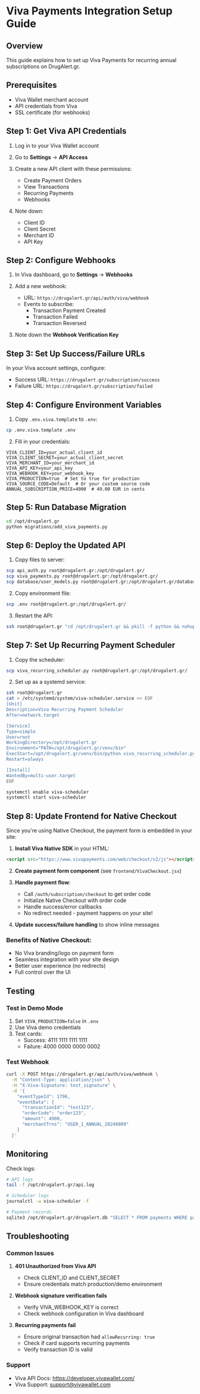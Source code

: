 # Viva Payments Integration Setup Guide

## Overview
This guide explains how to set up Viva Payments for recurring annual subscriptions on DrugAlert.gr.

## Prerequisites
- Viva Wallet merchant account
- API credentials from Viva
- SSL certificate (for webhooks)

## Step 1: Get Viva API Credentials

1. Log in to your Viva Wallet account
2. Go to **Settings** → **API Access**
3. Create a new API client with these permissions:
   - Create Payment Orders
   - View Transactions
   - Recurring Payments
   - Webhooks

4. Note down:
   - Client ID
   - Client Secret
   - Merchant ID
   - API Key

## Step 2: Configure Webhooks

1. In Viva dashboard, go to **Settings** → **Webhooks**
2. Add a new webhook:
   - URL: `https://drugalert.gr/api/auth/viva/webhook`
   - Events to subscribe:
     - Transaction Payment Created
     - Transaction Failed
     - Transaction Reversed

3. Note down the **Webhook Verification Key**

## Step 3: Set Up Success/Failure URLs

In your Viva account settings, configure:
- Success URL: `https://drugalert.gr/subscription/success`
- Failure URL: `https://drugalert.gr/subscription/failed`

## Step 4: Configure Environment Variables

1. Copy `.env.viva.template` to `.env`:
```bash
cp .env.viva.template .env
```

2. Fill in your credentials:
```env
VIVA_CLIENT_ID=your_actual_client_id
VIVA_CLIENT_SECRET=your_actual_client_secret
VIVA_MERCHANT_ID=your_merchant_id
VIVA_API_KEY=your_api_key
VIVA_WEBHOOK_KEY=your_webhook_key
VIVA_PRODUCTION=true  # Set to true for production
VIVA_SOURCE_CODE=Default  # Or your custom source code
ANNUAL_SUBSCRIPTION_PRICE=4900  # 49.00 EUR in cents
```

## Step 5: Run Database Migration

```bash
cd /opt/drugalert.gr
python migrations/add_viva_payments.py
```

## Step 6: Deploy the Updated API

1. Copy files to server:
```bash
scp api_auth.py root@drugalert.gr:/opt/drugalert.gr/
scp viva_payments.py root@drugalert.gr:/opt/drugalert.gr/
scp database/user_models.py root@drugalert.gr:/opt/drugalert.gr/database/
```

2. Copy environment file:
```bash
scp .env root@drugalert.gr:/opt/drugalert.gr/
```

3. Restart the API:
```bash
ssh root@drugalert.gr "cd /opt/drugalert.gr && pkill -f python && nohup ./venv/bin/python api_combined.py > api.log 2>&1 &"
```

## Step 7: Set Up Recurring Payment Scheduler

1. Copy the scheduler:
```bash
scp viva_recurring_scheduler.py root@drugalert.gr:/opt/drugalert.gr/
```

2. Set up as a systemd service:
```bash
ssh root@drugalert.gr
cat > /etc/systemd/system/viva-scheduler.service << EOF
[Unit]
Description=Viva Recurring Payment Scheduler
After=network.target

[Service]
Type=simple
User=root
WorkingDirectory=/opt/drugalert.gr
Environment="PATH=/opt/drugalert.gr/venv/bin"
ExecStart=/opt/drugalert.gr/venv/bin/python viva_recurring_scheduler.py
Restart=always

[Install]
WantedBy=multi-user.target
EOF

systemctl enable viva-scheduler
systemctl start viva-scheduler
```

## Step 8: Update Frontend for Native Checkout

Since you're using Native Checkout, the payment form is embedded in your site:

1. **Install Viva Native SDK** in your HTML:
```html
<script src="https://www.vivapayments.com/web/checkout/v2/js"></script>
```

2. **Create payment form component** (see `frontend/VivaCheckout.jsx`)

3. **Handle payment flow**:
   - Call `/auth/subscription/checkout` to get order code
   - Initialize Native Checkout with order code
   - Handle success/error callbacks
   - No redirect needed - payment happens on your site!

4. **Update success/failure handling** to show inline messages

### Benefits of Native Checkout:
- No Viva branding/logo on payment form
- Seamless integration with your site design
- Better user experience (no redirects)
- Full control over the UI

## Testing

### Test in Demo Mode
1. Set `VIVA_PRODUCTION=false` in `.env`
2. Use Viva demo credentials
3. Test cards:
   - Success: 4111 1111 1111 1111
   - Failure: 4000 0000 0000 0002

### Test Webhook
```bash
curl -X POST https://drugalert.gr/api/auth/viva/webhook \
  -H "Content-Type: application/json" \
  -H "X-Viva-Signature: test_signature" \
  -d '{
    "eventTypeId": 1796,
    "eventData": {
      "transactionId": "test123",
      "orderCode": "order123",
      "amount": 4900,
      "merchantTrns": "USER_1_ANNUAL_20240809"
    }
  }'
```

## Monitoring

Check logs:
```bash
# API logs
tail -f /opt/drugalert.gr/api.log

# Scheduler logs
journalctl -u viva-scheduler -f

# Payment records
sqlite3 /opt/drugalert.gr/drugalert.db "SELECT * FROM payments WHERE payment_provider='viva' ORDER BY created_at DESC LIMIT 10;"
```

## Troubleshooting

### Common Issues

1. **401 Unauthorized from Viva API**
   - Check CLIENT_ID and CLIENT_SECRET
   - Ensure credentials match production/demo environment

2. **Webhook signature verification fails**
   - Verify VIVA_WEBHOOK_KEY is correct
   - Check webhook configuration in Viva dashboard

3. **Recurring payments fail**
   - Ensure original transaction had `allowRecurring: true`
   - Check if card supports recurring payments
   - Verify transaction ID is valid

### Support
- Viva API Docs: https://developer.vivawallet.com/
- Viva Support: support@vivawallet.com
